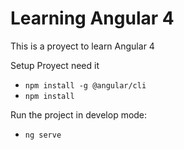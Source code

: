 # Learning Angular 4

This is a proyect to learn Angular 4 

Setup Proyect need it
- ``npm install -g @angular/cli``
- ``npm install``

Run the project in develop mode:
- ``ng serve``
